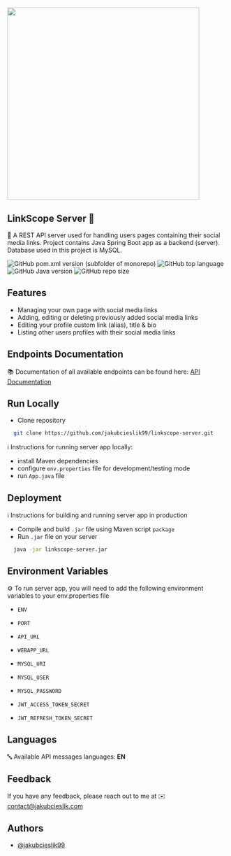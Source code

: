 # <img src="https://i.ibb.co/kHCcrV0/linkscope-1.png" width="440">

## LinkScope Server 🔗

📌 A REST API server used for handling users pages containing their social media links. Project contains Java Spring Boot app
as a backend (server). Database used in this project is MySQL.

![GitHub pom.xml version (subfolder of monorepo)](https://img.shields.io/badge/server%20version-1.2.1-orange)
![GitHub top language](https://img.shields.io/github/languages/top/jakubcieslik99/linkscope-server)
![GitHub Java version](https://img.shields.io/badge/java%20version-17-yellowgreen)
![GitHub repo size](https://img.shields.io/github/repo-size/jakubcieslik99/linkscope-server)

## Features

- Managing your own page with social media links
- Adding, editing or deleting previously added social media links
- Editing your profile custom link (alias), title & bio
- Listing other users profiles with their social media links

## Endpoints Documentation

📚 Documentation of all available endpoints can be found here:
[API Documentation](https://documenter.getpostman.com/view/20607862/2s93JqRQ5s)

## Run Locally

- Clone repository

```bash
  git clone https://github.com/jakubcieslik99/linkscope-server.git
```

ℹ️ Instructions for running server app locally:

- install Maven dependencies
- configure `env.properties` file for development/testing mode
- run `App.java` file

## Deployment

ℹ️ Instructions for building and running server app in production

- Compile and build `.jar` file using Maven script `package`
- Run `.jar` file on your server

```bash
  java -jar linkscope-server.jar
```

## Environment Variables

⚙️ To run server app, you will need to add the following environment variables to your env.properties file

- `ENV`

- `PORT`

- `API_URL`

- `WEBAPP_URL`

- `MYSQL_URI`

- `MYSQL_USER`

- `MYSQL_PASSWORD`

- `JWT_ACCESS_TOKEN_SECRET`

- `JWT_REFRESH_TOKEN_SECRET`

## Languages

🔤 Available API messages languages: **EN**

## Feedback

If you have any feedback, please reach out to me at ✉️ contact@jakubcieslik.com

## Authors

- [@jakubcieslik99](https://www.github.com/jakubcieslik99)
